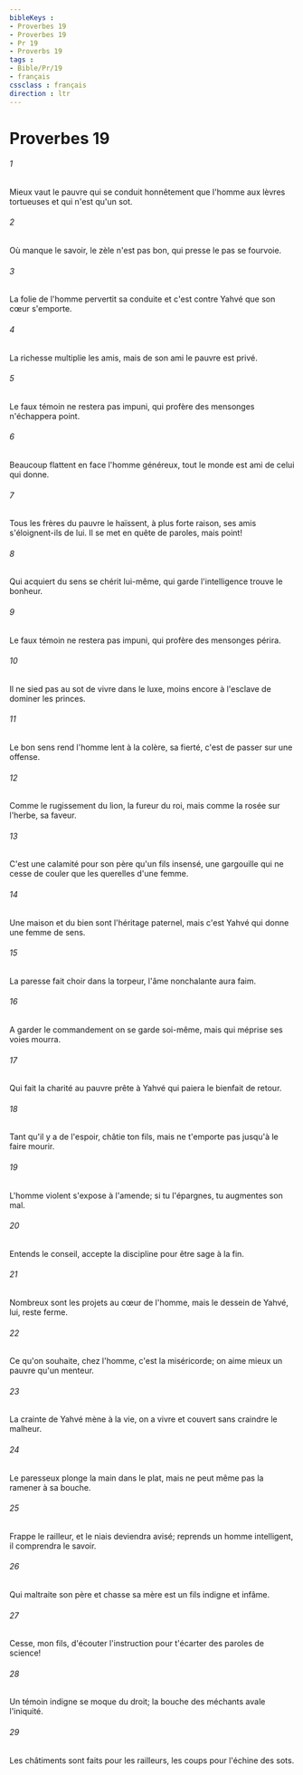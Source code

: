 ```yaml
---
bibleKeys : 
- Proverbes 19
- Proverbes 19
- Pr 19
- Proverbs 19
tags : 
- Bible/Pr/19
- français
cssclass : français
direction : ltr
---
```


# Proverbes 19

###### 1
Mieux vaut le pauvre qui se conduit honnêtement que l'homme aux lèvres tortueuses et qui n'est qu'un sot. 
###### 2
Où manque le savoir, le zèle n'est pas bon, qui presse le pas se fourvoie. 
###### 3
La folie de l'homme pervertit sa conduite et c'est contre Yahvé que son cœur s'emporte. 
###### 4
La richesse multiplie les amis, mais de son ami le pauvre est privé. 
###### 5
Le faux témoin ne restera pas impuni, qui profère des mensonges n'échappera point. 
###### 6
Beaucoup flattent en face l'homme généreux, tout le monde est ami de celui qui donne. 
###### 7
Tous les frères du pauvre le haïssent, à plus forte raison, ses amis s'éloignent-ils de lui. Il se met en quête de paroles, mais point! 
###### 8
Qui acquiert du sens se chérit lui-même, qui garde l'intelligence trouve le bonheur. 
###### 9
Le faux témoin ne restera pas impuni, qui profère des mensonges périra. 
###### 10
Il ne sied pas au sot de vivre dans le luxe, moins encore à l'esclave de dominer les princes. 
###### 11
Le bon sens rend l'homme lent à la colère, sa fierté, c'est de passer sur une offense. 
###### 12
Comme le rugissement du lion, la fureur du roi, mais comme la rosée sur l'herbe, sa faveur. 
###### 13
C'est une calamité pour son père qu'un fils insensé, une gargouille qui ne cesse de couler que les querelles d'une femme. 
###### 14
Une maison et du bien sont l'héritage paternel, mais c'est Yahvé qui donne une femme de sens. 
###### 15
La paresse fait choir dans la torpeur, l'âme nonchalante aura faim. 
###### 16
A garder le commandement on se garde soi-même, mais qui méprise ses voies mourra. 
###### 17
Qui fait la charité au pauvre prête à Yahvé qui paiera le bienfait de retour. 
###### 18
Tant qu'il y a de l'espoir, châtie ton fils, mais ne t'emporte pas jusqu'à le faire mourir. 
###### 19
L'homme violent s'expose à l'amende; si tu l'épargnes, tu augmentes son mal. 
###### 20
Entends le conseil, accepte la discipline pour être sage à la fin. 
###### 21
Nombreux sont les projets au cœur de l'homme, mais le dessein de Yahvé, lui, reste ferme. 
###### 22
Ce qu'on souhaite, chez l'homme, c'est la miséricorde; on aime mieux un pauvre qu'un menteur. 
###### 23
La crainte de Yahvé mène à la vie, on a vivre et couvert sans craindre le malheur. 
###### 24
Le paresseux plonge la main dans le plat, mais ne peut même pas la ramener à sa bouche. 
###### 25
Frappe le railleur, et le niais deviendra avisé; reprends un homme intelligent, il comprendra le savoir. 
###### 26
Qui maltraite son père et chasse sa mère est un fils indigne et infâme. 
###### 27
Cesse, mon fils, d'écouter l'instruction pour t'écarter des paroles de science! 
###### 28
Un témoin indigne se moque du droit; la bouche des méchants avale l'iniquité. 
###### 29
Les châtiments sont faits pour les railleurs, les coups pour l'échine des sots. 
